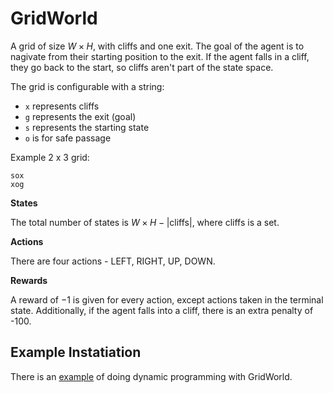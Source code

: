 # GridWorld

A grid of size $W \times H$, with cliffs and one exit. The goal of the agent is to nagivate from their starting position to the exit. If the agent falls in a cliff, they go back to the start, so cliffs aren't part of the state space.

The grid is configurable with a string:
- `x` represents cliffs
- `g` represents the exit (goal)
- `s` represents the starting state
- `o` is for safe passage

Example 2 x 3 grid:

```
sox
xog
```

**States**

The total number of states is $W \times H - |\text{cliffs}|$, where cliffs is a set.

**Actions**

There are four actions - LEFT, RIGHT, UP, DOWN.

**Rewards**

A reward of $-1$ is given for every action, except actions taken in the terminal state.
Additionally, if the agent falls into a cliff, there is an extra penalty of -100.

## Example Instatiation

There is an [example](../../src/rlplg/examples/gridworld_dynamicprog.py) of doing dynamic programming with GridWorld.
